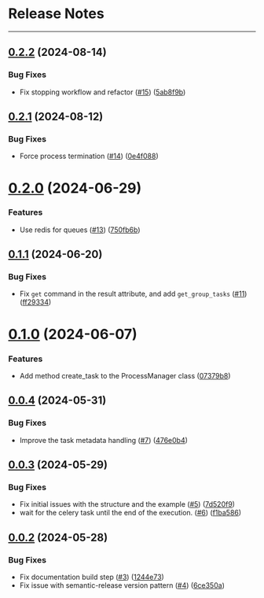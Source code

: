 # Release Notes
---

## [0.2.2](https://github.com/osl-incubator/retsu/compare/0.2.1...0.2.2) (2024-08-14)


### Bug Fixes

* Fix stopping workflow and refactor ([#15](https://github.com/osl-incubator/retsu/issues/15)) ([5ab8f9b](https://github.com/osl-incubator/retsu/commit/5ab8f9b8d1ce53a77572398f09f0164d90a3b2f8))

## [0.2.1](https://github.com/osl-incubator/retsu/compare/0.2.0...0.2.1) (2024-08-12)


### Bug Fixes

* Force process termination ([#14](https://github.com/osl-incubator/retsu/issues/14)) ([0e4f088](https://github.com/osl-incubator/retsu/commit/0e4f08858ad17642338648bc123749259b3e06b8))

# [0.2.0](https://github.com/osl-incubator/retsu/compare/0.1.1...0.2.0) (2024-06-29)


### Features

* Use redis for queues ([#13](https://github.com/osl-incubator/retsu/issues/13)) ([750fb6b](https://github.com/osl-incubator/retsu/commit/750fb6b71300b0b40831f6e8917d324edb58592a))

## [0.1.1](https://github.com/osl-incubator/retsu/compare/0.1.0...0.1.1) (2024-06-20)


### Bug Fixes

* Fix `get` command in the result attribute, and add `get_group_tasks` ([#11](https://github.com/osl-incubator/retsu/issues/11)) ([ff29334](https://github.com/osl-incubator/retsu/commit/ff293346b08c3c63d410830e4c68cd9ad428e78f))

# [0.1.0](https://github.com/osl-incubator/retsu/compare/0.0.4...0.1.0) (2024-06-07)


### Features

* Add method create_task to the ProcessManager class ([07379b8](https://github.com/osl-incubator/retsu/commit/07379b8da2dd3aeef4f7326e9fad8322cadd2db8))

## [0.0.4](https://github.com/osl-incubator/retsu/compare/0.0.3...0.0.4) (2024-05-31)


### Bug Fixes

* Improve the task metadata handling ([#7](https://github.com/osl-incubator/retsu/issues/7)) ([476e0b4](https://github.com/osl-incubator/retsu/commit/476e0b444e89d87203e3b1964e4ba091e74afd1c))

## [0.0.3](https://github.com/osl-incubator/retsu/compare/0.0.2...0.0.3) (2024-05-29)


### Bug Fixes

* Fix initial issues with the structure and the example ([#5](https://github.com/osl-incubator/retsu/issues/5)) ([7d520f9](https://github.com/osl-incubator/retsu/commit/7d520f90606412bb3c77d4444fefed871684e034))
* wait for the celery task until the end of the execution. ([#6](https://github.com/osl-incubator/retsu/issues/6)) ([f1ba586](https://github.com/osl-incubator/retsu/commit/f1ba5865f3bd115e978b8b0b9ccfc8639d34983a))

## [0.0.2](https://github.com/osl-incubator/retsu/compare/0.0.1...0.0.2) (2024-05-28)


### Bug Fixes

* Fix documentation build step ([#3](https://github.com/osl-incubator/retsu/issues/3)) ([1244e73](https://github.com/osl-incubator/retsu/commit/1244e7377442653335cb8db6a1553ae59e39101f))
* Fix issue with semantic-release version pattern ([#4](https://github.com/osl-incubator/retsu/issues/4)) ([6ce350a](https://github.com/osl-incubator/retsu/commit/6ce350a9599ece9f1c263f236924251296b8d3a5))

